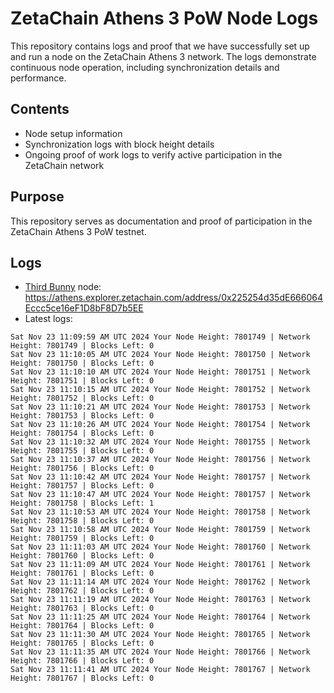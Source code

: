 # ZetaChain Athens 3 PoW Node Logs
This repository contains logs and proof that we have successfully set up and run a node on the ZetaChain Athens 3 network. The logs demonstrate continuous node operation, including synchronization details and performance.

## Contents
- Node setup information
- Synchronization logs with block height details
- Ongoing proof of work logs to verify active participation in the ZetaChain network

## Purpose
This repository serves as documentation and proof of participation in the ZetaChain Athens 3 PoW testnet.

## Logs

- [Third Bunny](https://thirdbunny.xyz/) node: https://athens.explorer.zetachain.com/address/0x225254d35dE666064Eccc5ce16eF1D8bF8D7b5EE
- Latest logs:
```
Sat Nov 23 11:09:59 AM UTC 2024 Your Node Height: 7801749 | Network Height: 7801749 | Blocks Left: 0
Sat Nov 23 11:10:05 AM UTC 2024 Your Node Height: 7801750 | Network Height: 7801750 | Blocks Left: 0
Sat Nov 23 11:10:10 AM UTC 2024 Your Node Height: 7801751 | Network Height: 7801751 | Blocks Left: 0
Sat Nov 23 11:10:15 AM UTC 2024 Your Node Height: 7801752 | Network Height: 7801752 | Blocks Left: 0
Sat Nov 23 11:10:21 AM UTC 2024 Your Node Height: 7801753 | Network Height: 7801753 | Blocks Left: 0
Sat Nov 23 11:10:26 AM UTC 2024 Your Node Height: 7801754 | Network Height: 7801754 | Blocks Left: 0
Sat Nov 23 11:10:32 AM UTC 2024 Your Node Height: 7801755 | Network Height: 7801755 | Blocks Left: 0
Sat Nov 23 11:10:37 AM UTC 2024 Your Node Height: 7801756 | Network Height: 7801756 | Blocks Left: 0
Sat Nov 23 11:10:42 AM UTC 2024 Your Node Height: 7801757 | Network Height: 7801757 | Blocks Left: 0
Sat Nov 23 11:10:47 AM UTC 2024 Your Node Height: 7801757 | Network Height: 7801758 | Blocks Left: 1
Sat Nov 23 11:10:53 AM UTC 2024 Your Node Height: 7801758 | Network Height: 7801758 | Blocks Left: 0
Sat Nov 23 11:10:58 AM UTC 2024 Your Node Height: 7801759 | Network Height: 7801759 | Blocks Left: 0
Sat Nov 23 11:11:03 AM UTC 2024 Your Node Height: 7801760 | Network Height: 7801760 | Blocks Left: 0
Sat Nov 23 11:11:09 AM UTC 2024 Your Node Height: 7801761 | Network Height: 7801761 | Blocks Left: 0
Sat Nov 23 11:11:14 AM UTC 2024 Your Node Height: 7801762 | Network Height: 7801762 | Blocks Left: 0
Sat Nov 23 11:11:19 AM UTC 2024 Your Node Height: 7801763 | Network Height: 7801763 | Blocks Left: 0
Sat Nov 23 11:11:25 AM UTC 2024 Your Node Height: 7801764 | Network Height: 7801764 | Blocks Left: 0
Sat Nov 23 11:11:30 AM UTC 2024 Your Node Height: 7801765 | Network Height: 7801765 | Blocks Left: 0
Sat Nov 23 11:11:35 AM UTC 2024 Your Node Height: 7801766 | Network Height: 7801766 | Blocks Left: 0
Sat Nov 23 11:11:41 AM UTC 2024 Your Node Height: 7801767 | Network Height: 7801767 | Blocks Left: 0
```
